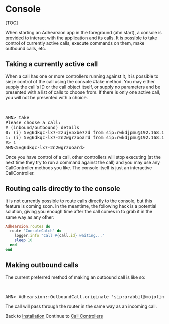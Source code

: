 # Console

[TOC]

When starting an Adhearsion app in the foreground (ahn start), a console is provided to interact with the application and its calls. It is possible to take control of currently active calls, execute commands on them, make outbound calls, etc.

## Taking a currently active call

When a call has one or more controllers running against it, it is possible to sieze control of the call using the console #take method. You may either supply the call's ID or the call object itself, or supply no parameters and be presented with a list of calls to choose from. If there is only one active call, you will not be presented with a choice.

<pre class='terminal'>
  <br/>
AHN> take
Please choose a call:
# (inbound/outbound) details
0: (i) 5vg6dkqc-lx7-2zujv5xbe7zd from sip:rwkdjpmu@192.168.1.74 to sip:usera@127.0.0.1
1: (i) 5vg6dkqc-lx7-2n2wgrzooard from sip:rwkdjpmu@192.168.1.74 to sip:usera@127.0.0.1
#> 1
AHN<5vg6dkqc-lx7-2n2wgrzooard>
</pre>

Once you have control of a call, other controllers will stop executing (at the next time they try to run a command against the call) and you may use any CallController methods you like. The console itself is just an interactive CallController.

## Routing calls directly to the console

It is not currently possible to route calls directly to the console, but this feature is coming soon. In the meantime, the following hack is a potential solution, giving you enough time after the call comes in to grab it in the same way as any other:

```ruby
Adhearsion.routes do
  route 'ConsoleCatch' do
    logger.info "Call #{call.id} waiting..."
    sleep 10
  end
end
```

## Making outbound calls

The current preferred method of making an outbound call is like so:

<pre class='terminal'>
  <br/>
AHN> Adhearsion::OutboundCall.originate 'sip:arabbit@mojolingo.com', :from => 'sip:foo@bar.com'
</pre>

The call will pass through the router in the same way as an incoming call.

<div class='docs-progress-nav'>
  <span class='back'>
    Back to <a href="/docs/getting-started/installation">Installation</a>
  </span>
  <span class='forward'>
    Continue to <a href="/docs/call-controllers">Call Controllers</a>
  </span>
</div>
